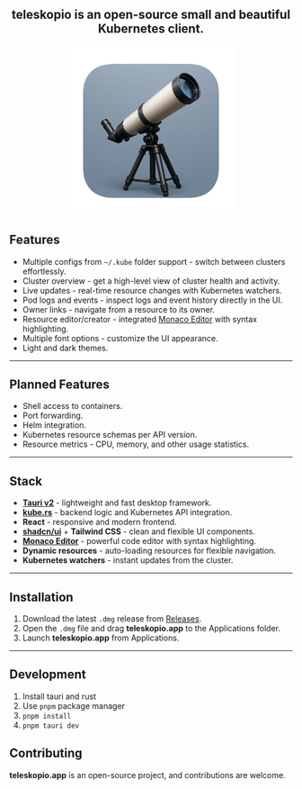 <h2 align="center">
    teleskopio is an open-source small and beautiful Kubernetes client.
</h2>
<p align="center">
    <img width="300" src="./assets/icon.png"/>
</p>

## Features

- Multiple configs from `~/.kube` folder support - switch between clusters effortlessly.
- Cluster overview - get a high-level view of cluster health and activity.
- Live updates - real-time resource changes with Kubernetes watchers.
- Pod logs and events - inspect logs and event history directly in the UI.
- Owner links - navigate from a resource to its owner.
- Resource editor/creator - integrated [Monaco Editor](https://microsoft.github.io/monaco-editor/) with syntax highlighting.
- Multiple font options - customize the UI appearance.
- Light and dark themes.

---

## Planned Features

- Shell access to containers.
- Port forwarding.
- Helm integration.
- Kubernetes resource schemas per API version.
- Resource metrics - CPU, memory, and other usage statistics.

---

## Stack

- **[Tauri v2](https://tauri.app/)** - lightweight and fast desktop framework.
- **[kube.rs](https://kube.rs)** - backend logic and Kubernetes API integration.
- **React** - responsive and modern frontend.
- **[shadcn/ui](https://ui.shadcn.com/)** + **Tailwind CSS** - clean and flexible UI components.
- **[Monaco Editor](https://microsoft.github.io/monaco-editor/)** - powerful code editor with syntax highlighting.
- **Dynamic resources** - auto-loading resources for flexible navigation.
- **Kubernetes watchers** - instant updates from the cluster.

---

## Installation

1. Download the latest `.dmg` release from [Releases](https://github.com/roman-kiselenko/teleskopio/releases).
2. Open the `.dmg` file and drag **teleskopio.app** to the Applications folder.
3. Launch **teleskopio.app** from Applications.

---

## Development

1. Install tauri and rust
1. Use `pnpm` package manager
1. `pnpm install`
1. `pnpm tauri dev`

## Contributing

**teleskopio.app** is an open-source project, and contributions are welcome.
